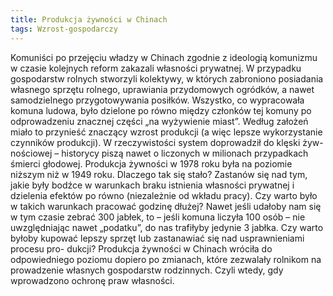 ```yaml
---
title: Produkcja żywności w Chinach
tags: Wzrost-gospodarczy
---
```


Komuniści po przejęciu władzy w Chinach zgodnie z ideologią komunizmu w czasie kolejnych reform zakazali własności prywatnej. W przypadku gospodarstw rolnych stworzyli kolektywy, w których zabroniono posiadania własnego sprzętu rolnego, uprawiania przydomowych ogródków, a nawet samodzielnego przygotowywania posiłków. Wszystko, co wypracowała komuna ludowa, było dzielone po równo między członków tej komuny po odprowadzeniu znacznej części „na wyżywienie miast”. Według założeń miało to przynieść znaczący wzrost produkcji (a więc lepsze wykorzystanie czynników produkcji). W rzeczywistości system doprowadził do klęski żyw- nościowej – historycy piszą nawet o liczonych w milionach przypadkach śmierci głodowej. Produkcja żywności w 1978 roku była na poziomie niższym niż w 1949 roku. Dlaczego tak się stało? Zastanów się nad tym, jakie były bodźce w warunkach braku istnienia własności prywatnej i dzielenia efektów po równo (niezależnie od wkładu pracy). Czy warto było w takich warunkach pracować godzinę dłużej? Nawet jeśli udałoby nam się w tym czasie zebrać 300 jabłek, to – jeśli komuna liczyła 100 osób – nie uwzględniając nawet „podatku”, do nas trafiłyby jedynie 3 jabłka. Czy warto byłoby kupować lepszy sprzęt lub zastanawiać się nad usprawnieniami procesu pro- dukcji? Produkcja żywności w Chinach wróciła do odpowiedniego poziomu dopiero po zmianach, które zezwalały rolnikom na prowadzenie własnych gospodarstw rodzinnych. Czyli wtedy, gdy wprowadzono ochronę praw własności.
